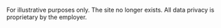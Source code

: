 For illustrative purposes only. The site no longer exists. All data privacy is proprietary by the employer.
